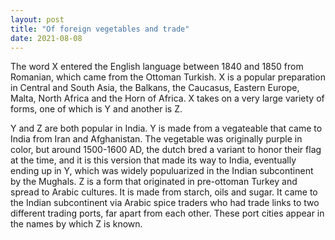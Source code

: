 ```yaml
---
layout: post
title: "Of foreign vegetables and trade"
date: 2021-08-08
---
```


The word X entered the English language between 1840 and 1850 from Romanian, which came from the Ottoman Turkish. X is a popular preparation in Central and South Asia, the Balkans, the Caucasus, Eastern Europe, Malta, North Africa and the Horn of Africa. X takes on a very large variety of forms, one of which is Y and another is Z. 

Y and Z are both popular in India. Y is made from a vegateable that came to India from Iran and Afghanistan. The vegetable was originally purple in color, but around 1500-1600 AD, the dutch bred a variant to honor their flag at the time, and it is this version that made its way to India, eventually ending up in Y, which was widely populuarized in the Indian subcontinent by the Mughals. 
Z is a form that originated in pre-ottoman Turkey and spread to Arabic cultures. It is made from starch, oils and sugar. It came to the Indian subcontinent via Arabic spice traders who had trade links to two different trading ports, far apart from each other. These port cities appear in the names by which Z is known. 
